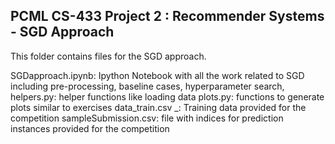## PCML CS-433 Project 2 : Recommender Systems - SGD Approach

This folder contains files for the SGD approach. 

SGDapproach.ipynb: Ipython Notebook with all the work related to SGD including pre-processing, baseline cases, hyperparameter search, 
helpers.py: helper functions like loading data 
plots.py: functions to generate plots similar to exercises
data_train.csv _: Training data provided for the competition
sampleSubmission.csv: file with indices for prediction instances provided for the competition